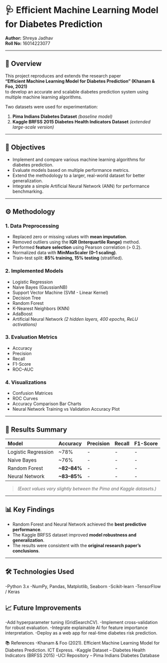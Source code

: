 # 🩺 Efficient Machine Learning Model for Diabetes Prediction

**Author:** Shreya Jadhav  
**Roll No:** 16014223077  

---

## 📘 Overview
This project reproduces and extends the research paper  
**“Efficient Machine Learning Model for Diabetes Prediction” (Khanam & Foo, 2021)**  
to develop an accurate and scalable diabetes prediction system using multiple machine learning algorithms.

Two datasets were used for experimentation:
1. **Pima Indians Diabetes Dataset** *(baseline model)*
2. **Kaggle BRFSS 2015 Diabetes Health Indicators Dataset** *(extended large-scale version)*

---

## 🧠 Objectives
- Implement and compare various machine learning algorithms for diabetes prediction.  
- Evaluate models based on multiple performance metrics.  
- Extend the methodology to a larger, real-world dataset for better generalization.  
- Integrate a simple Artificial Neural Network (ANN) for performance benchmarking.

---

## ⚙️ Methodology

### 1. Data Preprocessing
- Replaced zero or missing values with **mean imputation**.  
- Removed outliers using the **IQR (Interquartile Range)** method.  
- Performed **feature selection** using Pearson correlation (> 0.2).  
- Normalized data with **MinMaxScaler (0–1 scaling)**.  
- Train-test split: **85% training, 15% testing** (stratified).

### 2. Implemented Models
- Logistic Regression  
- Naive Bayes (GaussianNB)  
- Support Vector Machine (SVM - Linear Kernel)  
- Decision Tree  
- Random Forest  
- K-Nearest Neighbors (KNN)  
- AdaBoost  
- Artificial Neural Network *(2 hidden layers, 400 epochs, ReLU activations)*

### 3. Evaluation Metrics
- Accuracy  
- Precision  
- Recall  
- F1-Score  
- ROC–AUC  

### 4. Visualizations
- Confusion Matrices  
- ROC Curves  
- Accuracy Comparison Bar Charts  
- Neural Network Training vs Validation Accuracy Plot  

---

## 🧾 Results Summary

| Model | Accuracy | Precision | Recall | F1-Score |
|:------|:----------|:-----------|:--------|:----------|
| Logistic Regression | ~78% | - | - | - |
| Naive Bayes | ~76% | - | - | - |
| Random Forest | **~82–84%** | - | - | - |
| Neural Network | **~83–85%** | - | - | - |

> *(Exact values vary slightly between the Pima and Kaggle datasets.)*

---

## 📊 Key Findings
- Random Forest and Neural Network achieved the **best predictive performance**.  
- The Kaggle BRFSS dataset improved **model robustness and generalization**.  
- The results were consistent with the **original research paper’s conclusions**.  

---

## 🛠️ Technologies Used
-Python 3.x
-NumPy, Pandas, Matplotlib, Seaborn
-Scikit-learn
-TensorFlow / Keras

## 📈 Future Improvements
-Add hyperparameter tuning (GridSearchCV).
-Implement cross-validation for robust evaluation.
-Integrate explainable AI for feature importance interpretation.
-Deploy as a web app for real-time diabetes risk prediction.

📚 References
-Khanam & Foo (2021). Efficient Machine Learning Model for Diabetes Prediction. ICT Express.
-Kaggle Dataset – Diabetes Health Indicators (BRFSS 2015)
-UCI Repository – Pima Indians Diabetes Database
